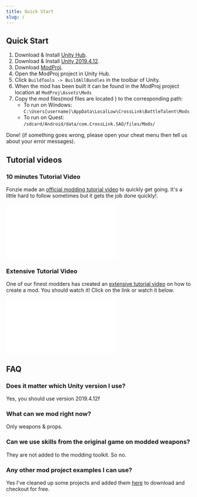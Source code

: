 ```yaml
---
title: Quick Start
slug: /
---
```


## Quick Start

1. Download & Install [Unity Hub](https://unity3d.com/get-unity/download).
2. Download & Install [Unity 2019.4.12](https://unity3d.com/unity/whats-new/2019.4.12).
3. Download [ModProj](https://github.com/fonzieyang/BTModToolkit/tree/master/ModProj).
4. Open the ModProj project in Unity Hub. 
5. Click `BuildTools -> BuildAllBundles` in the toolbar of Unity.
6. When the mod has been built it can be found in the ModProj project location at `ModProj\Assets\Mods`
7. Copy the mod files(mod files are located ) to the corresponding path:
   * To run on Windows: `C:\Users[username]\AppData\LocalLow\CrossLink\BattleTalent\Mods`
   * To run on Quest: `/sdcard/Android/data/com.CrossLink.SAO/files/Mods/`

Done! (if something goes wrong, please open your cheat menu then tell us about your error messages).

## Tutorial videos

### 10 minutes Tutorial Video

Fonzie made an [official modding tutorial video](https://www.youtube.com/watch?v=IqPl5KRgZ8Y) to quickly get going. It's a little hard to follow sometimes but it gets the job done quickly!.
<iframe src="//www.youtube.com/embed/IqPl5KRgZ8Y" frameborder="0" allowfullscreen></iframe>

### Extensive Tutorial Video

One of our finest modders has created an [extensive tutorial video](https://youtu.be/5o_1-wd6MiI) on how to create a mod. You should watch it! Click on the link or watch it below.

<iframe src="//www.youtube.com/embed/5o_1-wd6MiI" frameborder="0" allowfullscreen></iframe>

## FAQ

### Does it matter which Unity version I use?
Yes, you should use version 2019.4.12f

### What can we mod right now?
Only weapons & props.

### Can we use skills from the original game on modded weapons?
They are not added to the modding toolkit. So no.

### Any other mod project examples I can use?
Yes I've cleaned up some projects and added them [here](https://github.com/unbelievableflavour/BattleTalentBaseProjects) to download and checkout for free. 
